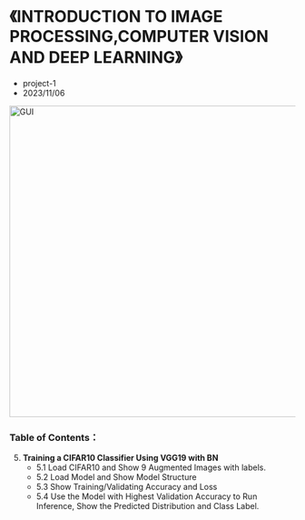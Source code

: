 # 《INTRODUCTION TO IMAGE PROCESSING,COMPUTER VISION AND DEEP LEARNING》
- project-1
- 2023/11/06

<img width="548" alt="GUI" src="https://github.com/user-attachments/assets/9f9bf3dd-59a4-42b8-91da-2da7e3db37b3" />

### Table of Contents：

5. **Training a CIFAR10 Classifier Using VGG19 with BN**
    - 5.1 Load CIFAR10 and Show 9 Augmented Images with labels. 
    - 5.2 Load Model and Show Model Structure
    - 5.3 Show Training/Validating Accuracy and Loss
    - 5.4 Use the Model with Highest Validation Accuracy to Run Inference, Show the Predicted Distribution and Class Label.
